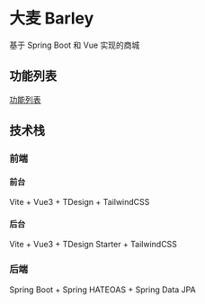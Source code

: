 # 大麦 Barley

基于 Spring Boot 和 Vue 实现的商城

## 功能列表

[功能列表](./FEATURES.md)


## 技术栈

### 前端

#### 前台

Vite + Vue3 + TDesign + TailwindCSS

#### 后台

Vite + Vue3 + TDesign Starter + TailwindCSS

### 后端

Spring Boot + Spring HATEOAS + Spring Data JPA

